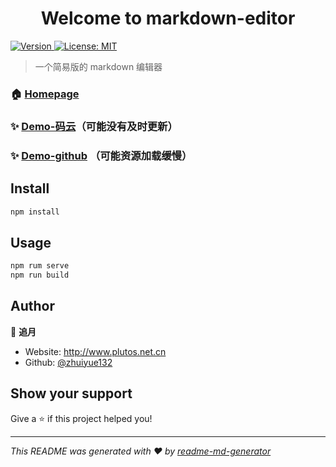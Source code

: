 <h1 align="center">Welcome to markdown-editor </h1>
<p>
  <a href="https://www.npmjs.com/package/markdown-editor" target="_blank">
    <img alt="Version" src="https://img.shields.io/npm/v/markdown-editor.svg">
  </a>

  <a href="#" target="_blank">
    <img alt="License: MIT" src="https://img.shields.io/badge/License-MIT-yellow.svg" />
  </a>
</p>

> 一个简易版的 markdown 编辑器

### 🏠 [Homepage](https://github.com/zhuiyue132/markdown-editor)

### ✨ [Demo-码云](https://zhuiyue132.gitee.io/editor)（可能没有及时更新）
### ✨ [Demo-github](http://zhuiyue132.github.io/markdown-editor/) （可能资源加载缓慢）
## Install

```sh
npm install
```

## Usage

```sh
npm rum serve
npm run build
```

## Author

👤 **追月**

- Website: http://www.plutos.net.cn
- Github: [@zhuiyue132](https://github.com/zhuiyue132)

## Show your support

Give a ⭐️ if this project helped you!

---

_This README was generated with ❤️ by [readme-md-generator](https://github.com/kefranabg/readme-md-generator)_

